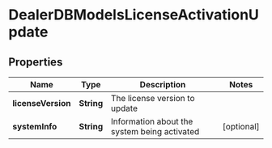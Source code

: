 

# DealerDBModelsLicenseActivationUpdate


## Properties

| Name | Type | Description | Notes |
|------------ | ------------- | ------------- | -------------|
|**licenseVersion** | **String** | The license version to update |  |
|**systemInfo** | **String** | Information about  the system being activated |  [optional] |



